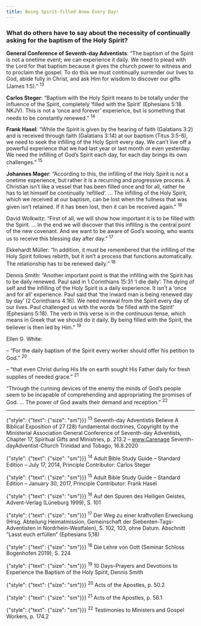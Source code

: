 ```yaml
---
title: Being Spirit-filled Anew Every Day!
---
```


### What do others have to say about the necessity of continually asking for the baptism of the Holy Spirit?

**General Conference of Seventh-day Adventists**: “The baptism of the Spirit is not a onetime event; we can experience it daily. We need to plead with the Lord for that baptism because it gives the church power to witness and to proclaim the gospel. To do this we must continually surrender our lives to God, abide fully in Christ, and ask Him for wisdom to discover our gifts (James 1:5).” <sup>13</sup>

**Carlos Steger**: “Baptism with the Holy Spirit means to be totally under the influence of the Spirit, completely ‘filled with the Spirit’ (Ephesians 5:18 NKJV). This is not a ‘once and forever’ experience, but is something that needs to be constantly renewed.” <sup>14</sup>

**Frank Hasel**: “While the Spirit is given by the hearing of faith (Galatians 3:2) and is received through faith (Galatians 3:14) at our baptism (Titus 3:5-6), we need to seek the infilling of the Holy Spirit every day. We can’t live off a powerful experience that we had last year or last month or even yesterday. We need the infilling of God’s Spirit each day, for each day brings its own challenges.” <sup>15</sup>

**Johannes Mager**: “According to this, the infilling of the Holy Spirit is not a onetime experience, but rather it is a recurring and progressive process. A Christian isn’t like a vessel that has been filled once and for all, rather he has to let himself be continually ‘refilled’. ... The infilling of the Holy Spirit, which we received at our baptism, can be lost when the fullness that was given isn’t retained. If it has been lost, then it can be received again.” <sup>16</sup>

David Wolkwitz: “First of all, we will show how important it is to be filled with the Spirit. ... In the end we will discover that this infilling is the central point of the new covenant. And we want to be aware of God’s wooing, who wants us to receive this blessing day after day.” <sup>17</sup>

Ekkehardt Müller: “In addition, it must be remembered that the infilling of the Holy Spirit follows rebirth, but it isn’t a process that functions automatically. The relationship has to be renewed daily.” <sup>18</sup>

Dennis Smith: “Another important point is that the infilling with the Spirit has to be daily renewed. Paul said in 1 Corinthians 15:31 ‘I die daily’. The dying of self and the infilling of the Holy Spirit is a daily experience. It isn’t a ‘once and for all’ experience. Paul said that ‘the inward man is being renewed day by day’ (2 Corinthians 4:16). We need renewal from the Spirit every day of our lives. Paul challenged us with the words ‘be filled with the Spirit’ (Ephesians 5:18). The verb in this verse is in the continuous tense, which means in Greek that we should do it daily. By being filled with the Spirit, the believer is then led by Him.” <sup>19</sup>

Ellen G. White:

– “For the daily baptism of the Spirit every worker should offer his petition to God.” <sup>20</sup>

– “that even Christ during His life on earth sought His Father daily for fresh supplies of needed grace.” <sup>21</sup>

“Through the cunning devices of the enemy the minds of God’s people seem to be incapable of comprehending and appropriating the promises of God. ... The power of God awaits their demand and reception.” <sup>22</sup>

---

{"style": {"text": {"size": "sm"}}}
<sup>13</sup> Seventh-day Adventistis Believe A Biblical Exposition of 27 (28) fundamental doctrines, Copyright by the Ministerial Association General Conference of Seventh-day Adventists, Chapter 17, Spiritual Gifts and Ministries, p. 213.2 – www.Carenage Seventh-dayAdventist-Church Trinidad and Tobago, 16.8.2020

{"style": {"text": {"size": "sm"}}}
<sup>14</sup> Adult Bible Study Guide – Standard Edition – July 17, 2014, Principle Contributor: Carlos Steger

{"style": {"text": {"size": "sm"}}}
<sup>15</sup> Adult Bible Study Guide – Standard Edition – January 30, 2017, Principle Contributor: Frank Hasel

{"style": {"text": {"size": "sm"}}}
<sup>16</sup> Auf den Spuren des Heiligen Geistes, Advent-Verlag (Lüneburg 1999), S. 101

{"style": {"text": {"size": "sm"}}}
<sup>17</sup> Der Weg zu einer kraftvollen Erweckung (Hrsg. Abteilung Heimatmission, Gemeinschaft der Siebenten-Tags-Adventisten in Nordrhein-Westfalen), S. 102, 103, ohne Datum. Abschnitt “Lasst euch erfüllen” (Ephesians 5,18)

{"style": {"text": {"size": "sm"}}}
<sup>18</sup> Die Lehre von Gott (Seminar Schloss Bogenhofen 2019), S. 224

{"style": {"text": {"size": "sm"}}}
<sup>19</sup> 10 Days–Prayers and Devotions to Experience the Baptism of the Holy Spirit, Dennis Smith

{"style": {"text": {"size": "sm"}}}
<sup>20</sup> Acts of the Apostles, p. 50.2

{"style": {"text": {"size": "sm"}}}
<sup>21</sup> Acts of the Apostles, p. 56.1

{"style": {"text": {"size": "sm"}}}
<sup>22</sup> Testimonies to Ministers and Gospel Workers, p. 174.2